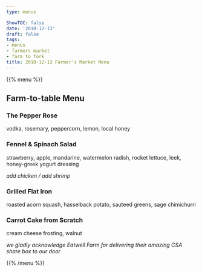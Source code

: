 ```yaml
---
type: menus

ShowTOC: false
date: '2018-12-13'
draft: false
tags:
- menus
- farmers market
- farm to fork
title: 2018-12-13 Farmer's Market Menu
---
```


{{% menu %}}

## Farm\-to\-table Menu

### The Pepper Rose

vodka, rosemary, peppercorn, lemon, local honey

### Fennel & Spinach Salad

strawberry, apple, mandarine, watermelon radish,
rocket lettuce, leek, honey\-greek yogurt dressing

*add chicken / add shrimp*

### Grilled Flat Iron

roasted acorn squash, hasselback potato,
sauteed greens, sage chimichurri

### Carrot Cake from Scratch

cream cheese frosting, walnut


*we gladly acknowledge Eatwell Farm for delivering their*
*amazing CSA share box to our door*

{{% /menu %}}
